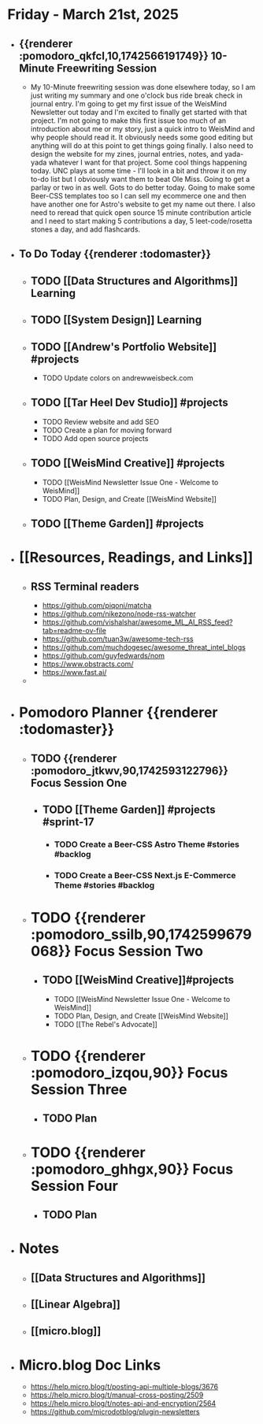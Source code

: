 # Friday - March 21st, 2025
- ## {{renderer :pomodoro_qkfcl,10,1742566191749}}  10-Minute Freewriting Session
	- My 10-Minute freewriting session was done elsewhere today, so I am just writing my summary and one o'clock bus ride break check in journal entry. I'm going to get my first issue of the WeisMind Newsletter out today and I'm excited to finally get started with that project. I'm not going to make this first issue too much of an introduction about me or my story, just a quick intro to WeisMind and why people should read it. It obviously needs some good editing but anything will do at this point to get things going finally. I also need to design the website for my zines, journal entries, notes, and yada-yada whatever I want for that project. Some cool things happening today. UNC plays at some time - I'll look in a bit and throw it on my to-do list but I obviously want them to beat Ole Miss. Going to get a parlay or two in as well. Gots to do better today. Going to make some Beer-CSS templates too so I can sell my ecommerce one and then have another one for Astro's website to get my name out there. I also need to reread that quick open source 15 minute contribution article and I need to start making 5 contributions a day, 5 leet-code/rosetta stones a day, and add flashcards.
- ## To Do Today {{renderer :todomaster}}
	- ## TODO [[Data Structures and Algorithms]] Learning
	- ## TODO [[System Design]] Learning
	- ## TODO [[Andrew's Portfolio Website]] #projects
		- TODO Update colors on andrewweisbeck.com
	- ## TODO [[Tar Heel Dev Studio]] #projects
		- TODO Review website and add SEO
		- TODO Create a plan for moving forward
		- TODO Add open source projects
	- ## TODO [[WeisMind Creative]] #projects
		- TODO [[WeisMind Newsletter Issue One - Welcome to WeisMind]]
		- TODO Plan, Design, and Create [[WeisMind Website]]
	- ## TODO [[Theme Garden]] #projects
- # [[Resources, Readings, and Links]]
	- ## RSS Terminal readers
		- https://github.com/piqoni/matcha
		- https://github.com/nikezono/node-rss-watcher
		- https://github.com/vishalshar/awesome_ML_AI_RSS_feed?tab=readme-ov-file
		- https://github.com/tuan3w/awesome-tech-rss
		- https://github.com/muchdogesec/awesome_threat_intel_blogs
		- https://github.com/guyfedwards/nom
		- https://www.obstracts.com/
		- https://www.fast.ai/
	-
- # Pomodoro Planner {{renderer :todomaster}}
	- ## TODO {{renderer :pomodoro_jtkwv,90,1742593122796}}  Focus Session One
		- ## TODO [[Theme Garden]] #projects #sprint-17
			- ### TODO Create a Beer-CSS Astro Theme #stories #backlog
			- ### TODO Create a Beer-CSS Next.js E-Commerce Theme #stories #backlog
	- # TODO {{renderer :pomodoro_ssilb,90,1742599679068}} Focus Session Two
		- ## TODO [[WeisMind Creative]]#projects
			- TODO [[WeisMind Newsletter Issue One - Welcome to WeisMind]]
			- TODO Plan, Design, and Create [[WeisMind Website]]
			- TODO [[The Rebel's Advocate]]
	- # TODO {{renderer :pomodoro_izqou,90}} Focus Session Three
		- ## TODO Plan
	- # TODO {{renderer :pomodoro_ghhgx,90}} Focus Session Four
		- ## TODO Plan
- # Notes
	- ## [[Data Structures and Algorithms]]
	- ## [[Linear Algebra]]
	- ## [[micro.blog]]
- # Micro.blog Doc Links
	- https://help.micro.blog/t/posting-api-multiple-blogs/3676
	- https://help.micro.blog/t/manual-cross-posting/2509
	- https://help.micro.blog/t/notes-api-and-encryption/2564
	- https://github.com/microdotblog/plugin-newsletters